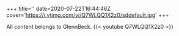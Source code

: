 +++
title=''
date=2020-07-22T16:44:46Z
cover='https://i.ytimg.com/vi/Q7WLQQ1X2z0/sddefault.jpg'
+++

All content belongs to GlennBeck.
{{< youtube Q7WLQQ1X2z0 >}}
